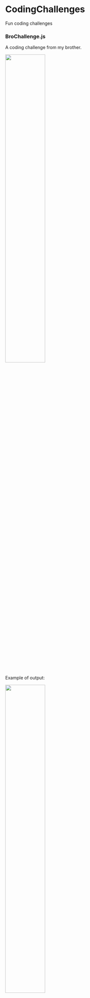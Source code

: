 # CodingChallenges
Fun coding challenges

### BroChallenge.js 
A coding challenge from my brother.

<img src="https://github.com/milosdespotovic/CodingChallenges/blob/main/BroChallenge.png" width=50%>

Example of output: 

<img src="https://github.com/milosdespotovic/CodingChallenges/blob/main/BroChallengeOutput.png" width=50%>
